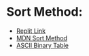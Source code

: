 # Sort Method:

* [Replit Link](https://replit.com/join/xfevuxgmzl-boshrajaber)
* [MDN Sort Method](https://developer.mozilla.org/en-US/docs/Web/JavaScript/Reference/Global_Objects/Array/sort)
* [ASCII Binary Table](http://sticksandstones.kstrom.com/appen.html)